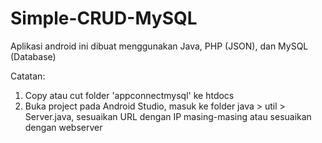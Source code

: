 # Simple-CRUD-MySQL

Aplikasi android ini dibuat menggunakan Java, PHP (JSON), dan MySQL (Database)

Catatan:

1. Copy atau cut folder 'appconnectmysql' ke htdocs
2. Buka project pada Android Studio, masuk ke folder java > util > Server.java, sesuaikan URL dengan IP masing-masing atau sesuaikan dengan webserver

